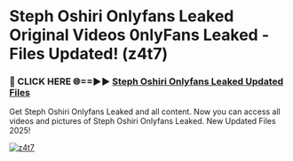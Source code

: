 # Steph Oshiri Onlyfans Leaked Original Videos 0nlyFans Leaked - Files Updated! (z4t7)

<h3>🔴 CLICK HERE 🌐==►► <a href="https://tinyurl.com/2jnfzry5" rel="nofollow">Steph Oshiri Onlyfans Leaked Updated Files</a></h3>

Get Steph Oshiri Onlyfans Leaked and all content. Now you can access all videos and pictures of Steph Oshiri Onlyfans Leaked. New Updated Files 2025!

[![z4t7](https://i.imgur.com/GyGTBgg.gif)](https://tinyurl.com/2jnfzry5)
